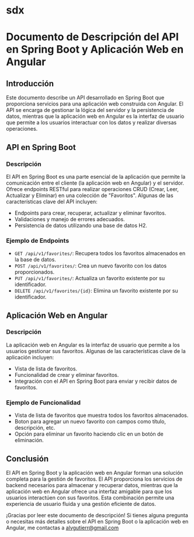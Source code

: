 # sdx
# Documento de Descripción del API en Spring Boot y Aplicación Web en Angular

## Introducción

Este documento describe un API desarrollado en Spring Boot que proporciona servicios para una aplicación web construida con Angular. 
El API se encarga de gestionar la lógica del servidor y la persistencia de datos, mientras que la aplicación web en Angular es la interfaz de usuario que permite a los usuarios interactuar con los datos y realizar diversas operaciones.

## API en Spring Boot

### Descripción

El API en Spring Boot es una parte esencial de la aplicación que permite la comunicación entre el cliente (la aplicación web en Angular) y el servidor. Ofrece endpoints RESTful para realizar operaciones CRUD (Crear, Leer, Actualizar y Eliminar) en una colección de "Favoritos". Algunas de las características clave del API incluyen:

- Endpoints para crear, recuperar, actualizar y eliminar favoritos.
- Validaciones y manejo de errores adecuados.
- Persistencia de datos utilizando una base de datos H2.

### Ejemplo de Endpoints

- `GET /api/v1/favorites/`: Recupera todos los favoritos almacenados en la base de datos.
- `POST /api/v1/favorites/`: Crea un nuevo favorito con los datos proporcionados.
- `PUT /api/v1/favorites/`: Actualiza un favorito existente por su identificador.
- `DELETE /api/v1/favorites/{id}`: Elimina un favorito existente por su identificador.

## Aplicación Web en Angular

### Descripción

La aplicación web en Angular es la interfaz de usuario que permite a los usuarios gestionar sus favoritos. Algunas de las características clave de la aplicación incluyen:

- Vista de lista de favoritos.
- Funcionalidad de crear y eliminar favoritos.
- Integración con el API en Spring Boot para enviar y recibir datos de favoritos.

### Ejemplo de Funcionalidad

- Vista de lista de favoritos que muestra todos los favoritos almacenados.
- Boton para agregar un nuevo favorito con campos como título, descripción, etc.
- Opción para eliminar un favorito haciendo clic en un botón de eliminación.

## Conclusión

El API en Spring Boot y la aplicación web en Angular forman una solución completa para la gestión de favoritos. 
El API proporciona los servicios de backend necesarios para almacenar y recuperar datos, mientras que la aplicación web en Angular ofrece una interfaz amigable para que los usuarios interactúen con sus favoritos. 
Esta combinación permite una experiencia de usuario fluida y una gestión eficiente de datos.

¡Gracias por leer este documento de descripción! 
Si tienes alguna pregunta o necesitas más detalles sobre el API en Spring Boot o la aplicación web en Angular, me contactas a alvgutierr@gmail.com



